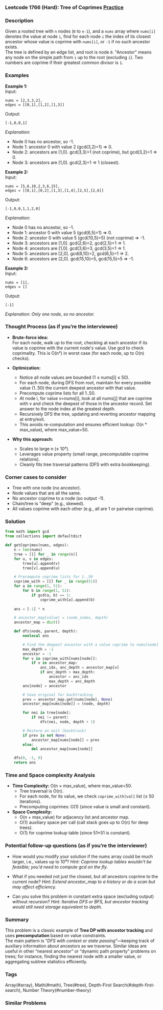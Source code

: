 ### Leetcode 1766 (Hard): Tree of Coprimes [Practice](https://leetcode.com/problems/tree-of-coprimes)

### Description  
Given a rooted tree with `n` nodes (`0` to `n-1`), and a `nums` array where `nums[i]` denotes the value at node `i`, find for each node `i` the index of its closest ancestor whose value is coprime with `nums[i]`, or `-1` if no such ancestor exists.  
The tree is defined by an edge list, and root is node `0`. "Ancestor" means any node on the simple path from `i` up to the root (excluding `i`). Two numbers are coprime if their greatest common divisor is `1`.


### Examples  

**Example 1:**  
Input:  
```
nums = [2,3,3,2], 
edges = [[0,1],[1,2],[1,3]]
```  
Output:  
```
[-1,0,0,1]
```  
*Explanation:*
- Node 0 has no ancestor, so -1.
- Node 1: ancestor 0 with value 2 (gcd(3,2)=1) ⇒ 0.
- Node 2: ancestors are [1,0]. gcd(3,3)>1 (not coprime), but gcd(3,2)=1 ⇒ 0.
- Node 3: ancestors are [1,0]. gcd(2,3)=1 ⇒ 1 (closest).

**Example 2:**  
Input:  
```
nums = [5,6,10,2,3,6,15],
edges = [[0,1],[0,2],[1,3],[1,4],[2,5],[2,6]]
```  
Output:  
```
[-1,0,0,1,1,2,0]
```  
*Explanation:*
- Node 0 has no ancestor, so -1.
- Node 1: ancestor 0 with value 5 (gcd(6,5)=1) ⇒ 0.
- Node 2: ancestor 0 with value 5 (gcd(10,5)=5) (not coprime) ⇒ -1.
- Node 3: ancestors are [1,0]. gcd(2,6)=2, gcd(2,5)=1 ⇒ 1.
- Node 4: ancestors are [1,0]. gcd(3,6)=3, gcd(3,5)=1 ⇒ 1.
- Node 5: ancestors are [2,0]. gcd(6,10)=2, gcd(6,5)=1 ⇒ 2.
- Node 6: ancestors are [2,0]. gcd(15,10)=5, gcd(15,5)=5 ⇒ -1.

**Example 3:**  
Input:  
```
nums = [1], 
edges = []
```  
Output:  
```
[-1]
```  
*Explanation: Only one node, so no ancestor.*



### Thought Process (as if you’re the interviewee)  
- **Brute-force idea:**  
  For each node, walk up to the root, checking at each ancestor if its value is coprime with the current node's value. Use gcd to check coprimality. This is O(n²) in worst case (for each node, up to O(n) checks).

- **Optimization:**
  - Notice all node values are bounded (1 ≤ nums[i] ≤ 50).
  - For each node, during DFS from root, maintain for every possible value (1..50) the current deepest ancestor with that value.
  - Precompute coprime lists for all 1..50.
  - At node i, for value v=nums[i], look at all nums[j] that are coprime with v and check the deepest of those in the ancestor record. Set answer to the node index at the greatest depth.
  - Recursively DFS the tree, updating and reverting ancestor mapping at entry/exit.
  - This avoids re-computation and ensures efficient lookup: O(n * max_value), where max_value=50.

- **Why this approach:**  
  - Scales to large n (≤ 10⁴).
  - Leverages value property (small range, precomputable coprime relations).
  - Cleanly fits tree traversal patterns (DFS with extra bookkeeping).



### Corner cases to consider  
- Tree with one node (no ancestor).
- Node values that are all the same.
- No ancestor coprime to a node (so output -1).
- Chain/tree is "deep" (e.g., skewed).
- All values coprime with each other (e.g., all are 1 or pairwise coprime).



### Solution

```python
from math import gcd
from collections import defaultdict

def getCoprimes(nums, edges):
    n = len(nums)
    tree = [[] for _ in range(n)]
    for u, v in edges:
        tree[u].append(v)
        tree[v].append(u)

    # Precompute coprime lists for 1..50
    coprime_with = [[] for _ in range(51)]
    for a in range(1, 51):
        for b in range(1, 51):
            if gcd(a, b) == 1:
                coprime_with[a].append(b)
    
    ans = [-1] * n

    # ancestor_map[value] = (node_index, depth)
    ancestor_map = dict()

    def dfs(node, parent, depth):
        nonlocal ans

        # Find the deepest ancestor with a value coprime to nums[node]
        max_depth = -1
        ancestor = -1
        for v in coprime_with[nums[node]]:
            if v in ancestor_map:
                anc_idx, anc_depth = ancestor_map[v]
                if anc_depth > max_depth:
                    ancestor = anc_idx
                    max_depth = anc_depth
        ans[node] = ancestor

        # Save original for backtracking
        prev = ancestor_map.get(nums[node], None)
        ancestor_map[nums[node]] = (node, depth)

        for nei in tree[node]:
            if nei != parent:
                dfs(nei, node, depth + 1)

        # Restore on exit (backtrack)
        if prev is not None:
            ancestor_map[nums[node]] = prev
        else:
            del ancestor_map[nums[node]]

    dfs(0, -1, 0)
    return ans
```

### Time and Space complexity Analysis  

- **Time Complexity:** O(n × max_value), where max_value=50.  
  - Tree traversal is O(n).
  - For each node, for its value, we check `coprime_with[val]` list (≤ 50 iterations).
  - Precomputing coprimes: O(1) (since value is small and constant).
- **Space Complexity:**  
  - O(n + max_value) for adjacency list and ancestor map.
  - O(1) auxiliary space per call (call stack goes up to O(n) for deep trees).  
  - O(1) for coprime lookup table (since 51×51 is constant).



### Potential follow-up questions (as if you’re the interviewer)  

- How would you modify your solution if the nums array could be much larger, i.e., values up to 10⁹?
  *Hint: Coprime lookup tables wouldn't be feasible; you'd need to compute gcd on the fly.*

- What if you needed not just the closest, but *all* ancestors coprime to the current node?
  *Hint: Extend ancestor_map to a history or do a scan but may affect efficiency.*

- Can you solve this problem in constant extra space (excluding output) without recursion?
  *Hint: Iterative DFS or BFS, but ancestor tracking would still need storage equivalent to depth.*

### Summary
This problem is a classic example of **Tree DP with ancestor tracking** and uses **precomputation** based on value constraints.  
The main pattern is “*DFS with context or state passing*”—keeping track of auxiliary information about ancestors as we traverse. Similar ideas are useful in other “nearest ancestor” or “dynamic path property” problems on trees; for instance, finding the nearest node with a smaller value, or aggregating subtree statistics efficiently.

### Tags
Array(#array), Math(#math), Tree(#tree), Depth-First Search(#depth-first-search), Number Theory(#number-theory)

### Similar Problems
